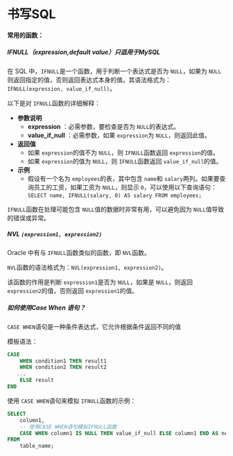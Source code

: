 # 书写SQL

#### 常用的函数：

##### IFNULL（expression,default value）只适用于MySQL

在 SQL 中，`IFNULL`是一个函数，用于判断一个表达式是否为 `NULL`，如果为 `NULL`则返回指定的值，否则返回表达式本身的值。其语法格式为：`IFNULL(expression, value_if_null)`。

以下是对 `IFNULL`函数的详细解释：

* **参数说明**
  * **expression** ：必需参数，要检查是否为 `NULL`的表达式。
  * **value_if_null** ：必需参数，如果 `expression`为 `NULL`，则返回此值。
* **返回值**
  * 如果 `expression`的值不为 `NULL`，则 `IFNULL`函数返回 `expression`的值。
  * 如果 `expression`的值为 `NULL`，则 `IFNULL`函数返回 `value_if_null`的值。
* **示例**
  * 假设有一个名为 `employees`的表，其中包含 `name`和 `salary`两列。如果要查询员工的工资，如果工资为 `NULL`，则显示 `0`，可以使用以下查询语句：`SELECT name, IFNULL(salary, 0) AS salary FROM employees;`

`IFNULL`函数在处理可能包含 `NULL`值的数据时非常有用，可以避免因为 `NULL`值导致的错误或异常。

##### NVL `(expression1, expression2)`

Oracle 中有与 `IFNULL`函数类似的函数，即 `NVL`函数。

`NVL`函数的语法格式为：`NVL(expression1, expression2)`。

该函数的作用是判断 `expression1`是否为 `NULL`，如果是 `NULL`，则返回 `expression2`的值，否则返回 `expression1`的值。

##### 如何使用Case When 语句？

`CASE WHEN`语句是一种条件表达式，它允许根据条件返回不同的值

模板语法：

```sql
CASE 
    WHEN condition1 THEN result1
    WHEN condition2 THEN result2
   ...
    ELSE result
END
```

使用 `CASE WHEN`语句来模拟 `IFNULL`函数的示例：

```sql
SELECT 
    column1,
    -- 使用CASE WHEN语句模拟IFNULL函数
    CASE WHEN column1 IS NULL THEN value_if_null ELSE column1 END AS new_column
FROM 
    table_name;
```
